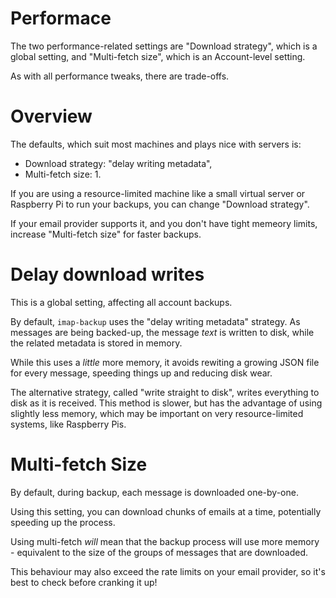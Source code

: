 # Performace

The two performance-related settings are "Download strategy",
which is a global setting,
and "Multi-fetch size", which is an Account-level setting.

As with all performance tweaks, there are trade-offs.

# Overview

The defaults, which suit most machines and plays nice with servers is:

* Download strategy: "delay writing metadata",
* Multi-fetch size: 1.

If you are using a resource-limited machine like 
a small virtual server or Raspberry Pi
to run your backups, you can change "Download strategy".

If your email provider supports it,
and you don't have tight memeory limits,
increase "Multi-fetch size" for faster backups.

# Delay download writes

This is a global setting, affecting all account backups.

By default, `imap-backup` uses the "delay writing metadata" strategy.
As messages are being backed-up, the message *text*
is written to disk, while the related metadata is stored in memory.

While this uses a *little* more memory, it avoids rewiting a growing JSON
file for every message, speeding things up and reducing disk wear.

The alternative strategy, called "write straight to disk",
writes everything to disk as it is received.
This method is slower, but has the advantage
of using slightly less memory, which may be important on very
resource-limited systems, like Raspberry Pis.

# Multi-fetch Size

By default, during backup, each message is downloaded one-by-one.

Using this setting, you can download chunks of emails at a time,
potentially speeding up the process.

Using multi-fetch *will* mean that the backup process will use
more memory - equivalent to the size of the groups of messages
that are downloaded.

This behaviour may also exceed the rate limits on your email provider,
so it's best to check before cranking it up!
